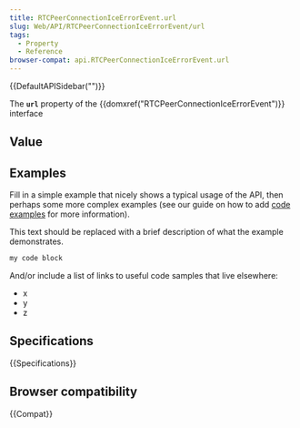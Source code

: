 ```yaml
---
title: RTCPeerConnectionIceErrorEvent.url
slug: Web/API/RTCPeerConnectionIceErrorEvent/url
tags:
  - Property
  - Reference
browser-compat: api.RTCPeerConnectionIceErrorEvent.url
---
```

{{DefaultAPISidebar("")}}

The **`url`** property of the {{domxref("RTCPeerConnectionIceErrorEvent")}} interface 

## Value



## Examples

Fill in a simple example that nicely shows a typical usage of the API, then perhaps some more complex examples (see our guide on how to add [code examples](/en-US/docs/MDN/Contribute/Structures/Code_examples) for more information).

This text should be replaced with a brief description of what the example demonstrates.

```js
my code block
```

And/or include a list of links to useful code samples that live elsewhere:

*   x
*   y
*   z

## Specifications

{{Specifications}}

## Browser compatibility

{{Compat}}


